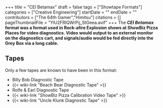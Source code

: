 +++
title = "CEI Betamax"
draft = false
tags = ["Showtape Formats"]
categories = ["Creative Engineering"]
startDate = ""
endDate = ""
contributors = ["The 64th Gamer","Himitsu"]
citations = []
pageThumbnailFile = "YlU2FRIQWrPij_StGeea.avif"
+++
The ***CEI Betamax* format was a format used in Rock-afire Explosion shows at ShowBiz Pizza Places for video diagnostics.
Video would output to an external monitor on the diagnostics cart, and signals/audio would be fed directly into the Grey Box via a long cable.**

## Tapes

Only a few tapes are known to have been in this format:

- Billy Bob Diagnostic Tape
- {{< wiki-link "Beach Bear Diagnostic Tape" >}}
- Rolfe & Earl Diagnostic Tape
- {{< wiki-link "ShowBiz Pizza Calibration Video Tape" >}}
- {{< wiki-link "Uncle Klunk Diagnostic Tape" >}}

